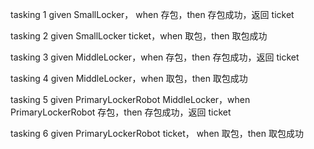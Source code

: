 
tasking 1
given SmallLocker， when 存包，then 存包成功，返回 ticket

tasking 2 
given SmallLocker ticket，when 取包，then 取包成功

tasking 3
given MiddleLocker，when 存包，then 存包成功，返回 ticket

tasking 4
given MiddleLocker，when 取包，then 取包成功

tasking 5
given PrimaryLockerRobot  MiddleLocker，when PrimaryLockerRobot 存包，then 存包成功，返回 ticket

tasking 6
given PrimaryLockerRobot ticket， when 取包，then 取包成功